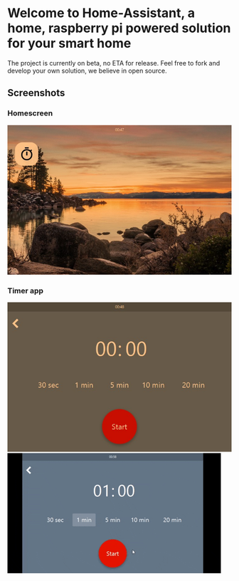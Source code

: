 # Welcome to Home-Assistant, a home, raspberry pi powered solution for your smart home
The project is currently on beta, no ETA for release.
Feel free to fork and develop your own solution, we believe in open source.
## Screenshots
### Homescreen
![Homescreen](screenshots/Home.jpg)
### Timer app
![Timer_off](screenshots/Timer.jpg)
![Timer_on](screenshots/Timer.gif)
